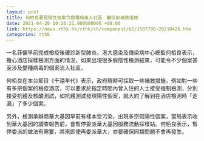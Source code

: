 ```yaml
---
layout: post
title: 何栢良憂假陰性個案令變種病毒入社區　籲採取補救措施
date: 2021-04-26 10:26:21.000000000 +08:00
link: https://news.rthk.hk/rthk/ch/component/k2/1587700-20210426.htm
categories: rthk
---
```


一名菲傭早前完成檢疫後確診新型肺炎。港大感染及傳染病中心總監何栢良表示，擔心酒店採樣檢測方面的情況，如果出現很多假陰性檢測結果，可能令不少個案甚至涉及變種病毒的個案流入社區。

何栢良在本台節目《千禧年代》表示，政府現時可採取一些補救措施，例如對一些有多宗個案的檢疫酒店，可以要求於指定時間內曾入住的人士接受強制檢測，分別接受抗體及核酸測試，如抗體測試發現陽性個案，就大約了解到在酒店檢測時「走漏」了多少個案。

另外，檢測承辦商華大基因早前有樣本受污染，出現多宗假陽性個案，當局表示收到華大基因的調查報告前，會暫停委派華大基因服務流動採樣站。何栢良表示，暫停委派的做法有需要，將來即使再委派華大，亦要確保同類問題不會再發生。
